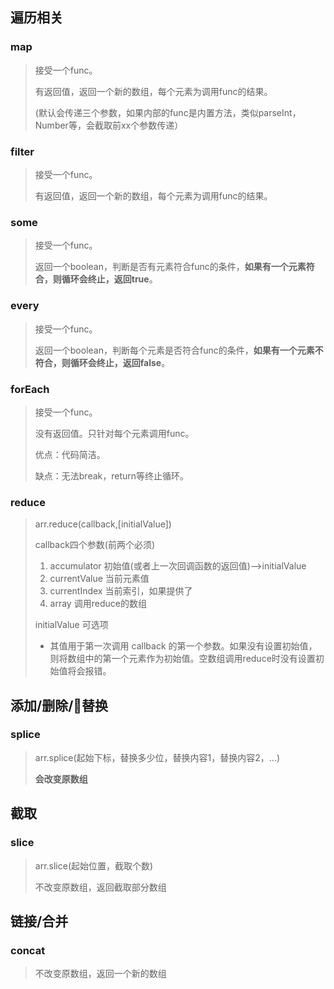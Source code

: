 ## 遍历相关

### map
> 接受一个func。
>
> 有返回值，返回一个新的数组，每个元素为调用func的结果。
>
> (默认会传递三个参数，如果内部的func是内置方法，类似parseInt，Number等，会截取前xx个参数传递）

### filter
> 接受一个func。
>
> 有返回值，返回一个新的数组，每个元素为调用func的结果。

### some

> 接受一个func。
>
> 返回一个boolean，判断是否有元素符合func的条件，**如果有一个元素符合，则循环会终止，返回true**。

### every

> 接受一个func。
>
> 返回一个boolean，判断每个元素是否符合func的条件，**如果有一个元素不符合，则循环会终止，返回false**。

### forEach

> 接受一个func。
>
> 没有返回值。只针对每个元素调用func。
>
> 优点：代码简洁。
>
> 缺点：无法break，return等终止循环。

### reduce

> arr.reduce(callback,[initialValue])
>
> callback四个参数(前两个必须)
>
> 1. accumulator 初始值(或者上一次回调函数的返回值)—>initialValue  
> 2. currentValue 当前元素值
> 3. currentIndex 当前索引，如果提供了
> 4. array  调用reduce的数组
>
> initialValue  可选项 
>
> - 其值用于第一次调用 callback 的第一个参数。如果没有设置初始值，则将数组中的第一个元素作为初始值。空数组调用reduce时没有设置初始值将会报错。

## 添加/删除/替换

### splice

> arr.splice(起始下标，替换多少位，替换内容1，替换内容2，...)  
>
> **会改变原数组**

## 截取

### slice

> arr.slice(起始位置，截取个数)
>
> 不改变原数组，返回截取部分数组

## 链接/合并

### concat

> 不改变原数组，返回一个新的数组

